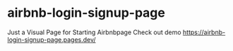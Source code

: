 # airbnb-login-signup-page
Just a Visual Page for Starting Airbnbpage
Check out demo
https://airbnb-login-signup-page.pages.dev/
